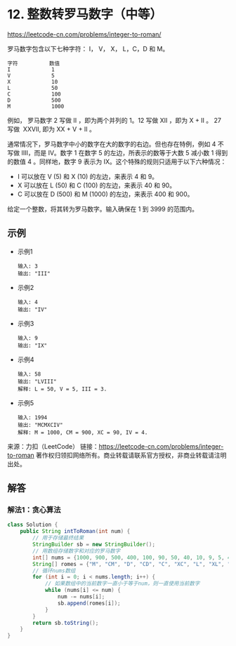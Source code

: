 # 12. 整数转罗马数字（中等）
https://leetcode-cn.com/problems/integer-to-roman/

罗马数字包含以下七种字符： I， V， X， L，C，D 和 M。
```
字符          数值
I             1
V             5
X             10
L             50
C             100
D             500
M             1000
```

例如， 罗马数字 2 写做 II ，即为两个并列的 1。12 写做 XII ，即为 X + II 。 27 写做  XXVII, 即为 XX + V + II 。

通常情况下，罗马数字中小的数字在大的数字的右边。但也存在特例，例如 4 不写做 IIII，而是 IV。数字 1 在数字 5 的左边，所表示的数等于大数 5 减小数 1 得到的数值 4 。同样地，数字 9 表示为 IX。这个特殊的规则只适用于以下六种情况：

* I 可以放在 V (5) 和 X (10) 的左边，来表示 4 和 9。
* X 可以放在 L (50) 和 C (100) 的左边，来表示 40 和 90。 
* C 可以放在 D (500) 和 M (1000) 的左边，来表示 400 和 900。
  
给定一个整数，将其转为罗马数字。输入确保在 1 到 3999 的范围内。

## 示例
* 示例1
    ```
    输入: 3
    输出: "III"
    ```
* 示例2
    ```
    输入: 4
    输出: "IV"
    ```
* 示例3
    ```
    输入: 9
    输出: "IX"
    ```
* 示例4
    ```
    输入: 58
    输出: "LVIII"
    解释: L = 50, V = 5, III = 3.
    ```
* 示例5
    ```
    输入: 1994
    输出: "MCMXCIV"
    解释: M = 1000, CM = 900, XC = 90, IV = 4.
    ```

来源：力扣（LeetCode）
链接：https://leetcode-cn.com/problems/integer-to-roman
著作权归领扣网络所有。商业转载请联系官方授权，非商业转载请注明出处。

## 解答
### 解法1：贪心算法
```java
class Solution {
    public String intToRoman(int num) {
        // 用于存储最终结果
        StringBuilder sb = new StringBuilder();
        // 用数组存储数字和对应的罗马数字
        int[] nums = {1000, 900, 500, 400, 100, 90, 50, 40, 10, 9, 5, 4, 1};
        String[] romes = {"M", "CM", "D", "CD", "C", "XC", "L", "XL", "X", "IX", "V", "IV", "I"};
        // 循环nums数组
        for (int i = 0; i < nums.length; i++) {
            // 如果数组中的当前数字一直小于等于num，则一直使用当前数字
            while (nums[i] <= num) {
                num -= nums[i];
                sb.append(romes[i]);
            }
        }
        return sb.toString();
    }
}
```
